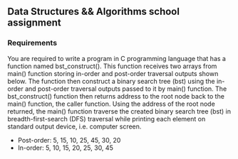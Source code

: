 ## Data Structures && Algorithms school assignment

### Requirements

You are required to write a program in C programming language that has a function named
bst_construct(). This function receives two arrays from main() function storing in-order and
post-order traversal outputs shown below. The function then construct a binary search tree
(bst) using the in-order and post-order traversal outputs passed to it by main() function. The
bst_construct() function then returns address to the root node back to the main() function,
the caller function. Using the address of the root node returned, the main() function traverse
the created binary search tree (bst) in breadth-first-search (DFS) traversal while printing each
element on standard output device, i.e. computer screen.
- Post-order: 5, 15, 10, 25, 45, 30, 20
- In-order: 5, 10, 15, 20, 25, 30, 45
